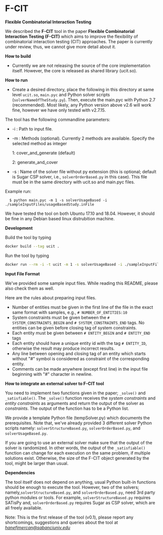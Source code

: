 # F-CIT
**Flexible Combinatorial Interaction Testing**

We described the **F-CIT** tool in the paper **Flexible Combinatorial Interaction Testing (F-CIT)** which aims to improve the flexibility of combinatorial interaction testing (CIT) approaches. The paper is currently under review, thus, we cannot give more detail about it.

**How to build**
* Currently we are not releasing the source of the core implementation itself. However, the core is released as shared library (ucit.so).

**How to run**
* Create a desired directory, place the following in this directory at same level `ucit.so`, `main.pyc` and Python solver scripts (`solverNameOfTheStudy.py`). Then, execute the main.pyc with Python 2.7 (recommended). Most likely, any Python version above v2.6 will work fine, however we have only tested with v2.7.15.

The tool has the following commandline parameters: 
 * -i : Path to input file. 
 * -m : Methods (optional). Currently 2 methods are available. Specify the selected method as integer 
 
      1: cover_and_generate (default)
      
      2: generate_and_cover 
      
 * -s : Name of the solver file without py extension (this is optional; default is Sugar CSP solver, i.e., `solverOrderBased.py` in this case). This file must be in the same directory with ucit.so and main.pyc files.

Example run:

      $ python main.pyc -m 1 -s solverUsageBased -i ./sampleInputFiles/usageBasedStudy.inFile

We have tested the tool on both Ubuntu 17.10 and 18.04. However, it should be fine in any Debian based linux distrubition machine. 

**Development**

Build the tool by typing 
```bash
docker build --tag ucit .
```

Run the tool by typing 
```bash 
docker run --rm -i -t ucit -m 1 -s solverUsageBased -i ./sampleInputFiles/usageBasedStudy.inFile
```

**Input File Format**

We've provided some sample input files. While reading this README, please also check them as well. 

Here are the rules about preparing input files.

* Number of entities must be given in the first line of the file in the exact same format with samples, e.g., `# NUMBER_OF_ENTITIES:10`
* System constraints must be given between the `# SYSTEM_CONSTRAINTS_BEGIN` and `# SYSTEM_CONSTRAINTS_END` tags. No entities can be given before closing tag of system constraints. 
* Each entity must be given between `# ENTITY_BEGIN` and `# ENTITY_END` tags
* Each entity should have a unique entity id with the tag `# ENTITY_ID`, otherwise the result may produce incorrect results.
* Any line between opening and closing tag of an entity which starts without "#" symbol is considered as constraint of the corresponding entity.
* Comments can be made anywhere (except first line) in the input file beginning with "#" character in newline.


**How to integrate an external solver to F-CIT tool**

You need to implement two functions given in the paper; `_solve()` and `_satisfiable()`. The `_solve()` function receives the *system constraints* and *entity constraints* as arguments and return the output of the solver as *constraints*. The output of the function has to be a Python list. 

We provide a template Python file (tempSolver.py) which documents the prerequisites. Note that, we've already provided 3 different solver Python scripts namely: `solverStructureBased.py`, `solverOrderBased.py`, and `solverUsageBased.py`.

If you are going to use an external solver make sure that the output of the solver is randomized. In other words, the output of the `_satisfiable()` function can change for each execution on the same problem, if multiple solutions exist. Otherwise, the size of the F-CIT object generated by the tool, might be larger than usual.


**Dependencies**

The tool itself does not depend on anything, usual Python built-in functions should be enough to execute the tool. However,
two of the solvers; namely,`solverStructureBased.py`, and `solverOrderBased.py`, need 3rd party python modules or tools. For example, `solverStructureBased.py` requires SATisPy and, `solverOrderBased.py` requires Sugar as CSP solver, which are all freely available.

Note: This is the first release of the tool (v0.1), please report any shortcomings, suggestions and queries about the tool at *hanefimercan@sabanciuniv.edu*
